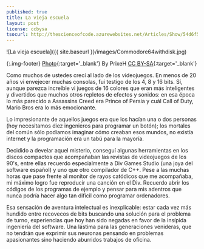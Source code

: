```yaml
---
published: true
title: La vieja escuela
layout: post
license: ccbysa
tsocurl: http://thescienceofcode.azurewebsites.net/Articles/Show/54d6f5ec1a28752a24f8eb7f
---
```

![La vieja escuela]({{ site.baseurl }}/images/Commodore64withdisk.jpg)

{:.img-footer}
[Photo](http://commons.wikimedia.org/wiki/File%3ACommodore64withdisk.jpg){:target='_blank'} By PrixeH [CC BY-SA](https://creativecommons.org/licenses/by-sa/3.0/deed.en){:target='_blank'}

Como muchos de ustedes crecí al lado de los videojuegos. En menos de 20 años vi envejecer muchas consolas, fui testigo de los 4, 8 y 16 bits. Sí, aunque parezca increíble vi juegos de 16 colores que eran más inteligentes y divertidos que muchos otros repletos de efectos y sonidos: en esa época lo más parecido a Assassins Creed era Prince of Persia y cuál Call of Duty, Mario Bros era lo más emocionante.
<!--more-->

Lo impresionante de aquellos juegos era que los hacían una o dos personas (hoy necesitamos diez ingenieros para programar un botón); los mortales del común sólo podíamos imaginar cómo creaban esos mundos, no existía internet y la programación era un tabú para la mayoría.

Decidido a develar aquel misterio, conseguí algunas herramientas en los discos compactos que acompañaban las revistas de videojuegos de los 90's, entre ellas recuerdo especialmente a Div Games Studio (una joya del software español) y uno que otro compilador de C++. Pese a las muchas horas que pase frente al monitor de rayos catódicos que me acompañaba, mi máximo logro fue reproducir una canción en el Div. Recuerdo abrir los códigos de los programas de ejemplo y pensar para mis adentros que nunca podría hacer algo tan difícil como programar ordenadores. 

Esa sensación de aventura intelectual es inexplicable: estar cada vez más hundido entre recovecos de bits buscando una solución para el problema de turno, experiencias que hoy han sido negadas en favor de la insípida ingeniería del software. Una lástima para las generaciones venideras, que no tendrán que exprimir sus neuronas pensando en problemas apasionantes sino haciendo aburridos trabajos de oficina.
